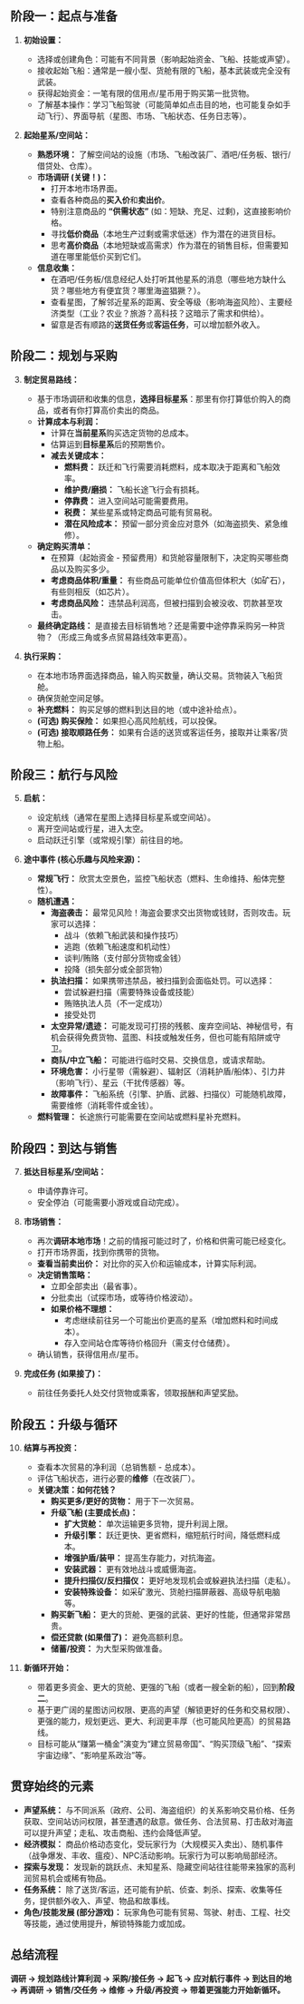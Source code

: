 ## 阶段一：起点与准备

1.  **初始设置：**
    *   选择或创建角色：可能有不同背景（影响起始资金、飞船、技能或声望）。
    *   接收起始飞船：通常是一艘小型、货舱有限的飞船，基本武装或完全没有武装。
    *   获得起始资金：一笔有限的信用点/星币用于购买第一批货物。
    *   了解基本操作：学习飞船驾驶（可能简单如点击目的地，也可能复杂如手动飞行）、界面导航（星图、市场、飞船状态、任务日志等）。

2.  **起始星系/空间站：**
    *   **熟悉环境：** 了解空间站的设施（市场、飞船改装厂、酒吧/任务板、银行/借贷处、仓库）。
    *   **市场调研 (关键！)：**
        *   打开本地市场界面。
        *   查看各种商品的**买入价**和**卖出价**。
        *   特别注意商品的 **“供需状态”** (如：短缺、充足、过剩)，这直接影响价格。
        *   寻找**低价商品**（本地生产过剩或需求低迷）作为潜在的进货目标。
        *   思考**高价商品**（本地短缺或高需求）作为潜在的销售目标，但需要知道在哪里能低价买到它们。
    *   **信息收集：**
        *   在酒吧/任务板/信息经纪人处打听其他星系的消息（哪些地方缺什么货？哪些地方有便宜货？哪里海盗猖獗？）。
        *   查看星图，了解邻近星系的距离、安全等级（影响海盗风险）、主要经济类型（工业？农业？旅游？高科技？这暗示了需求和供给）。
        *   留意是否有顺路的**送货任务**或**客运任务**，可以增加额外收入。

## 阶段二：规划与采购

3.  **制定贸易路线：**
    *   基于市场调研和收集的信息，**选择目标星系**：那里有你打算低价购入的商品，或者有你打算高价卖出的商品。
    *   **计算成本与利润：**
        *   计算在**当前星系**购买选定货物的总成本。
        *   估算运到**目标星系**后的预期售价。
        *   **减去关键成本：**
            *   **燃料费：** 跃迁和飞行需要消耗燃料，成本取决于距离和飞船效率。
            *   **维护费/磨损：** 飞船长途飞行会有损耗。
            *   **停靠费：** 进入空间站可能需要费用。
            *   **税费：** 某些星系或特定商品可能有贸易税。
            *   **潜在风险成本：** 预留一部分资金应对意外（如海盗损失、紧急维修）。
    *   **确定购买清单：**
        *   在预算（起始资金 - 预留费用）和货舱容量限制下，决定购买哪些商品以及购买多少。
        *   **考虑商品体积/重量：** 有些商品可能单位价值高但体积大（如矿石），有些则相反（如芯片）。
        *   **考虑商品风险：** 违禁品利润高，但被扫描到会被没收、罚款甚至攻击。
    *   **最终确定路线：** 是直接去目标销售地？还是需要中途停靠采购另一种货物？（形成三角或多点贸易路线效率更高）。

4.  **执行采购：**
    *   在本地市场界面选择商品，输入购买数量，确认交易。货物装入飞船货舱。
    *   确保货舱空间足够。
    *   **补充燃料：** 购买足够的燃料到达目的地（或中途补给点）。
    *   **(可选) 购买保险：** 如果担心高风险航线，可以投保。
    *   **(可选) 接取顺路任务：** 如果有合适的送货或客运任务，接取并让乘客/货物上船。

## 阶段三：航行与风险

5.  **启航：**
    *   设定航线（通常在星图上选择目标星系或空间站）。
    *   离开空间站或行星，进入太空。
    *   启动跃迁引擎（或常规引擎）前往目的地。

6.  **途中事件 (核心乐趣与风险来源)：**
    *   **常规飞行：** 欣赏太空景色，监控飞船状态（燃料、生命维持、船体完整性）。
    *   **随机遭遇：**
        *   **海盗袭击：** 最常见风险！海盗会要求交出货物或钱财，否则攻击。玩家可以选择：
            *   战斗（依赖飞船武装和操作技巧）
            *   逃跑（依赖飞船速度和机动性）
            *   谈判/贿赂（支付部分货物或金钱）
            *   投降（损失部分或全部货物）
        *   **执法扫描：** 如果携带违禁品，被扫描到会面临处罚。可以选择：
            *   尝试躲避扫描（需要特殊设备或技能）
            *   贿赂执法人员（不一定成功）
            *   接受处罚
        *   **太空异常/遗迹：** 可能发现可打捞的残骸、废弃空间站、神秘信号，有机会获得免费货物、蓝图、科技或触发任务，但也可能有陷阱或守卫。
        *   **商队/中立飞船：** 可能进行临时交易、交换信息，或请求帮助。
        *   **环境危害：** 小行星带（需躲避）、辐射区（消耗护盾/船体）、引力井（影响飞行）、星云（干扰传感器）等。
        *   **故障事件：** 飞船系统（引擎、护盾、武器、扫描仪）可能随机故障，需要维修（消耗零件或金钱）。
    *   **燃料管理：** 长途旅行可能需要在空间站或燃料星补充燃料。

## 阶段四：到达与销售

7.  **抵达目标星系/空间站：**
    *   申请停靠许可。
    *   安全停泊（可能需要小游戏或自动完成）。

8.  **市场销售：**
    *   再次**调研本地市场**！之前的情报可能过时了，价格和供需可能已经变化。
    *   打开市场界面，找到你携带的货物。
    *   **查看当前卖出价：** 对比你的买入价和运输成本，计算实际利润。
    *   **决定销售策略：**
        *   立即全部卖出（最省事）。
        *   分批卖出（试探市场，或等待价格波动）。
        *   **如果价格不理想：**
            *   考虑继续前往另一个可能出价更高的星系（增加燃料和时间成本）。
            *   存入空间站仓库等待价格回升（需支付仓储费）。
    *   确认销售，获得信用点/星币。

9.  **完成任务 (如果接了)：**
    *   前往任务委托人处交付货物或乘客，领取报酬和声望奖励。

## 阶段五：升级与循环

10. **结算与再投资：**
    *   查看本次贸易的净利润（总销售额 - 总成本）。
    *   评估飞船状态，进行必要的**维修**（在改装厂）。
    *   **关键决策：如何花钱？**
        *   **购买更多/更好的货物：** 用于下一次贸易。
        *   **升级飞船 (主要成长点)：**
            *   **扩大货舱：** 单次运输更多货物，提升利润上限。
            *   **升级引擎：** 跃迁更快、更省燃料，缩短航行时间，降低燃料成本。
            *   **增强护盾/装甲：** 提高生存能力，对抗海盗。
            *   **安装武器：** 更有效地战斗或威慑海盗。
            *   **提升扫描仪/反扫描仪：** 更好地发现机会或躲避执法扫描（走私）。
            *   **安装特殊设备：** 如采矿激光、货舱扫描屏蔽器、高级导航电脑等。
        *   **购买新飞船：** 更大的货舱、更强的武装、更好的性能，但通常非常昂贵。
        *   **偿还贷款 (如果借了)：** 避免高额利息。
        *   **储蓄/投资：** 为大型采购做准备。

11. **新循环开始：**
    *   带着更多资金、更大的货舱、更强的飞船（或者一艘全新的船），回到**阶段二**。
    *   基于更广阔的星图访问权限、更高的声望（解锁更好的任务和交易权限）、更强的能力，规划更远、更大、利润更丰厚（也可能风险更高）的贸易路线。
    *   目标可能从“赚第一桶金”演变为“建立贸易帝国”、“购买顶级飞船”、“探索宇宙边缘”、“影响星系政治”等。

## 贯穿始终的元素

*   **声望系统：** 与不同派系（政府、公司、海盗组织）的关系影响交易价格、任务获取、空间站访问权限，甚至遭遇的敌意。做任务、合法贸易、打击敌对海盗可以提升声望；走私、攻击商船、违约会降低声望。
*   **经济模拟：** 商品价格动态变化，受玩家行为（大规模买入卖出）、随机事件（战争爆发、丰收、瘟疫）、NPC活动影响。玩家行为可以影响局部经济。
*   **探索与发现：** 发现新的跳跃点、未知星系、隐藏空间站往往能带来独家的高利润贸易机会或稀有物品。
*   **任务系统：** 除了送货/客运，还可能有护航、侦查、刺杀、探索、收集等任务，提供额外收入、声望、物品和故事线。
*   **角色/技能发展 (部分游戏)：** 玩家角色可能有贸易、驾驶、射击、工程、社交等技能，通过使用提升，解锁特殊能力或加成。

## 总结流程
**调研 -> 规划路线计算利润 -> 采购/接任务 -> 起飞 -> 应对航行事件 -> 到达目的地 -> 再调研 -> 销售/交任务 -> 维修 -> 升级/再投资 -> 带着更强能力开始新循环。**